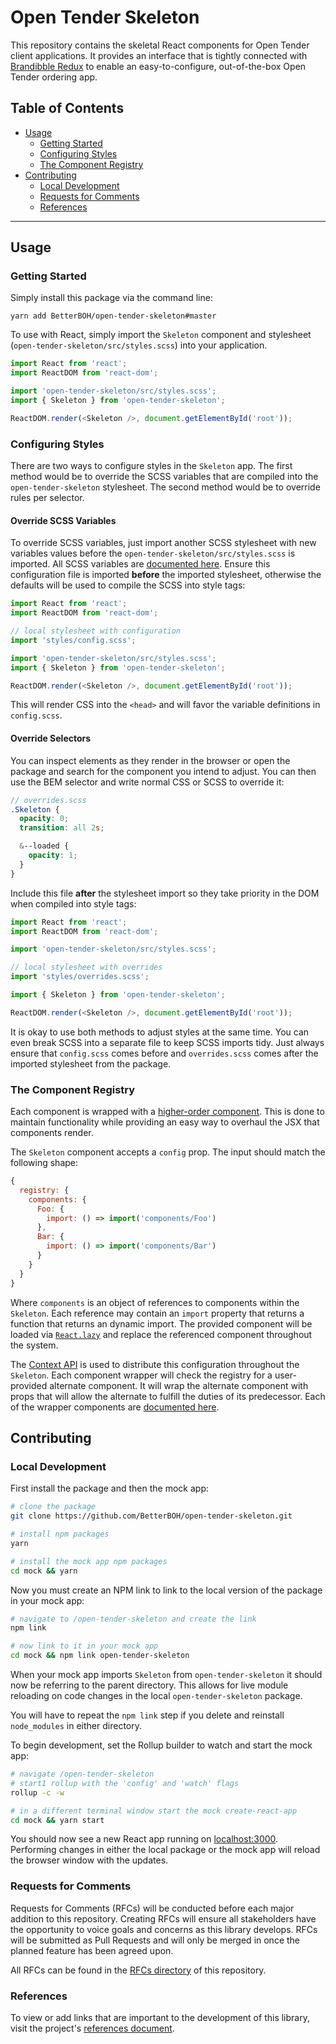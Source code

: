 # Open Tender Skeleton

This repository contains the skeletal React components for Open Tender client applications. It provides an interface that is tightly connected with [Brandibble Redux](https://github.com/BetterBOH/brandibble-redux) to enable an easy-to-configure, out-of-the-box Open Tender ordering app.

## Table of Contents

- [Usage](#usage)
  - [Getting Started](#getting-started)
  - [Configuring Styles](#configuring-styles)
  - [The Component Registry](#the-component-registry)
- [Contributing](#contributing)
  - [Local Development](#local-development)
  - [Requests for Comments](#requests-for-comments)
  - [References](#references)

---

## Usage

### Getting Started

Simply install this package via the command line:

```
yarn add BetterBOH/open-tender-skeleton#master
```

To use with React, simply import the `Skeleton` component and stylesheet (`open-tender-skeleton/src/styles.scss`) into your application.

```js
import React from 'react';
import ReactDOM from 'react-dom';

import 'open-tender-skeleton/src/styles.scss';
import { Skeleton } from 'open-tender-skeleton';

ReactDOM.render(<Skeleton />, document.getElementById('root'));
```

### Configuring Styles

There are two ways to configure styles in the `Skeleton` app. The first method would be to override the SCSS variables that are compiled into the `open-tender-skeleton` stylesheet. The second method would be to override rules per selector.

#### Override SCSS Variables

To override SCSS variables, just import another SCSS stylesheet with new variables values before the `open-tender-skeleton/src/styles.scss` is imported. All SCSS variables are [documented here](src/styles/README.md). Ensure this configuration file is imported **before** the imported stylesheet, otherwise the defaults will be used to compile the SCSS into style tags:

```js
import React from 'react';
import ReactDOM from 'react-dom';

// local stylesheet with configuration
import 'styles/config.scss';

import 'open-tender-skeleton/src/styles.scss';
import { Skeleton } from 'open-tender-skeleton';

ReactDOM.render(<Skeleton />, document.getElementById('root'));
```

This will render CSS into the `<head>` and will favor the variable definitions in `config.scss`.

#### Override Selectors

You can inspect elements as they render in the browser or open the package and search for the component you intend to adjust. You can then use the BEM selector and write normal CSS or SCSS to override it:

```scss
// overrides.scss
.Skeleton {
  opacity: 0;
  transition: all 2s;

  &--loaded {
    opacity: 1;
  }
}
```

Include this file **after** the stylesheet import so they take priority in the DOM when compiled into style tags:

```js
import React from 'react';
import ReactDOM from 'react-dom';

import 'open-tender-skeleton/src/styles.scss';

// local stylesheet with overrides
import 'styles/overrides.scss';

import { Skeleton } from 'open-tender-skeleton';

ReactDOM.render(<Skeleton />, document.getElementById('root'));
```

It is okay to use both methods to adjust styles at the same time. You can even break SCSS into a separate file to keep SCSS imports tidy. Just always ensure that `config.scss` comes before and `overrides.scss` comes after the imported stylesheet from the package.

### The Component Registry

Each component is wrapped with a [higher-order component](https://reactjs.org/docs/higher-order-components.html). This is done to maintain functionality while providing an easy way to overhaul the JSX that components render.

The `Skeleton` component accepts a `config` prop. The input should match the following shape:

```js
{
  registry: {
    components: {
      Foo: {
        import: () => import('components/Foo')
      },
      Bar: {
        import: () => import('components/Bar')
      }
    }
  }
}
```

Where `components` is an object of references to components within the `Skeleton`. Each reference may contain an `import` property that returns a function that returns an dynamic import. The provided component will be loaded via [`React.lazy`](https://reactjs.org/docs/code-splitting.html#reactlazy) and replace the referenced component throughout the system.

The [Context API](https://reactjs.org/docs/context.html) is used to distribute this configuration throughout the `Skeleton`. Each component wrapper will check the registry for a user-provided alternate component. It will wrap the alternate component with props that will allow the alternate to fulfill the duties of its predecessor. Each of the wrapper components are [documented here](src/components/README.md).

## Contributing

### Local Development

First install the package and then the mock app:

```bash
# clone the package
git clone https://github.com/BetterBOH/open-tender-skeleton.git

# install npm packages
yarn

# install the mock app npm packages
cd mock && yarn
```

Now you must create an NPM link to link to the local version of the package in your mock app:

```bash
# navigate to /open-tender-skeleton and create the link
npm link

# now link to it in your mock app
cd mock && npm link open-tender-skeleton
```

When your mock app imports `Skeleton` from `open-tender-skeleton` it should now be referring to the parent directory. This allows for live module reloading on code changes in the local `open-tender-skeleton` package.

You will have to repeat the `npm link` step if you delete and reinstall `node_modules` in either directory.

To begin development, set the Rollup builder to watch and start the mock app:

```bash
# navigate /open-tender-skeleton
# start1 rollup with the 'config' and 'watch' flags
rollup -c -w

# in a different terminal window start the mock create-react-app
cd mock && yarn start
```

You should now see a new React app running on [localhost:3000](http://localhost:3000). Performing changes in either the local package or the mock app will reload the browser window with the updates.

### Requests for Comments

Requests for Comments (RFCs) will be conducted before each major addition to this repository. Creating RFCs will ensure all stakeholders have the opportunity to voice goals and concerns as this library develops. RFCs will be submitted as Pull Requests and will only be merged in once the planned feature has been agreed upon.

All RFCs can be found in the [RFCs directory](https://github.com/BetterBOH/open-tender-frontend/blob/master/rfcs) of this repository.

### References

To view or add links that are important to the development of this library, visit the project's [references document](https://gist.github.com/joshiefishbein/091b8ce4e4f8ac123c0a82a041392918).
